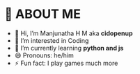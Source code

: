# 💫 ABOUT ME
- 👋 Hi, I’m Manjunatha H M aka **cidopenup**
- 👀 I’m interested in Coding 
- 🌱 I’m currently learning **python and js**
- 😄 Pronouns: he/him
- ⚡ Fun fact: I play games much more

<!---
CID63/CID63 is a ✨ special ✨ repository because its `README.md` (this file) appears on your GitHub profile.
You can click the Preview link to take a look at your changes.
--->
